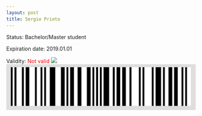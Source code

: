 ```yaml
---
layout: post
title: Sergio Prieto
---
```


Status: Bachelor/Master student

Expiration date: 2019.01.01

Validity: <font color="red"> Not valid</font> 
![](/members/img/Sergio_Prieto.png)
![](/members/img/bar.png)

